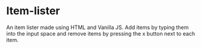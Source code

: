 # Item-lister
An item lister made using HTML and Vanilla JS.
Add items by typing them into the input space and remove items by pressing the x button next to each item.
